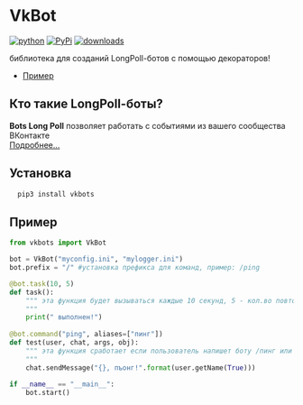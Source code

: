 # VkBot
[![python](https://img.shields.io/pypi/pyversions/vkbots?color=blue&style=for-the-badge)](https://pypi.org/project/vkbots/) 
[![PyPi](https://img.shields.io/pypi/v/vkbots?color=blue&style=for-the-badge)](https://pypi.org/project/vkbots/)
[![downloads](https://img.shields.io/pypi/dm/vkbots?style=for-the-badge)](https://pypi.org/project/vkbots/)

библиотека для созданий LongPoll-ботов с помощью декораторов!

* [Пример](https://github.com/Rollylni/spike)

## Кто такие LongPoll-боты?
**Bots Long Poll** позволяет работать с событиями из вашего сообщества ВКонтакте  
[Подробнее...](https://vk.com/dev/bots_longpoll)

## Установка
```sh
  pip3 install vkbots
```

## Пример
```python
from vkbots import VkBot

bot = VkBot("myconfig.ini", "mylogger.ini")
bot.prefix = "/" #установка префикса для команд, пример: /ping

@bot.task(10, 5)
def task():
    """ эта функция будет вызываться каждые 10 секунд, 5 - кол.во повторений
    """
    print(" выполнен!")
    
@bot.command("ping", aliases=["пинг"])
def test(user, chat, args, obj):
    """ эта функция сработает если пользователь напишет боту /пинг или /ping
    """
    chat.sendMessage("{}, пъонг!".format(user.getName(True)))
    
if __name__ == "__main__":
    bot.start()
```
